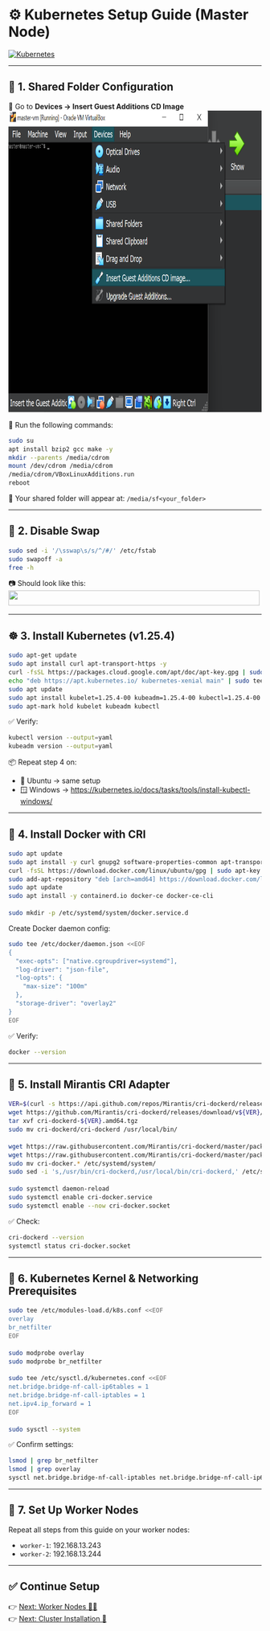 # ⚙️ Kubernetes Setup Guide (Master Node)

<a href="https://kubernetes.io/" target="_blank"><img src="https://profilinator.rishav.dev/skills-assets/kubernetes-icon.svg" alt="Kubernetes" height="60" /></a>

---

## 📁 1. Shared Folder Configuration

🔹 Go to **Devices → Insert Guest Additions CD Image**  
<img src="images/Screenshot_11.png" width="800" height="600" />

🔹 Run the following commands:

```bash
sudo su
apt install bzip2 gcc make -y
mkdir --parents /media/cdrom
mount /dev/cdrom /media/cdrom
/media/cdrom/VBoxLinuxAdditions.run
reboot
```

📁 Your shared folder will appear at: `/media/sf<your_folder>`

---

## 🚫 2. Disable Swap

```bash
sudo sed -i '/\sswap\s/s/^/#/' /etc/fstab
sudo swapoff -a
free -h
```

📷 Should look like this:  
<img src="https://miro.medium.com/v2/resize:fit:720/format:webp/1*XFIwxWHc9SMMXMcWb65-GQ.png" width="500" height="30" />

---

## ☸️ 3. Install Kubernetes (v1.25.4)

```bash
sudo apt-get update
sudo apt install curl apt-transport-https -y
curl -fsSL https://packages.cloud.google.com/apt/doc/apt-key.gpg | sudo gpg --dearmor -o /etc/apt/trusted.gpg.d/k8s.gpg
echo "deb https://apt.kubernetes.io/ kubernetes-xenial main" | sudo tee /etc/apt/sources.list.d/kubernetes.list
sudo apt update
sudo apt install kubelet=1.25.4-00 kubeadm=1.25.4-00 kubectl=1.25.4-00 -y
sudo apt-mark hold kubelet kubeadm kubectl
```

✅ Verify:

```bash
kubectl version --output=yaml
kubeadm version --output=yaml
```

📦 Repeat step 4 on:
- 🐧 Ubuntu → same setup
- 🪟 Windows → https://kubernetes.io/docs/tasks/tools/install-kubectl-windows/

---

## 🐳 4. Install Docker with CRI

```bash
sudo apt update
sudo apt install -y curl gnupg2 software-properties-common apt-transport-https ca-certificates
curl -fsSL https://download.docker.com/linux/ubuntu/gpg | sudo apt-key add -
sudo add-apt-repository "deb [arch=amd64] https://download.docker.com/linux/ubuntu $(lsb_release -cs) stable"
sudo apt update
sudo apt install -y containerd.io docker-ce docker-ce-cli

sudo mkdir -p /etc/systemd/system/docker.service.d
```

Create Docker daemon config:

```bash
sudo tee /etc/docker/daemon.json <<EOF
{
  "exec-opts": ["native.cgroupdriver=systemd"],
  "log-driver": "json-file",
  "log-opts": {
    "max-size": "100m"
  },
  "storage-driver": "overlay2"
}
EOF
```

✅ Verify:

```bash
docker --version
```

---

## 🧩 5. Install Mirantis CRI Adapter

```bash
VER=$(curl -s https://api.github.com/repos/Mirantis/cri-dockerd/releases/latest | grep tag_name | cut -d '"' -f 4 | sed 's/v//g')
wget https://github.com/Mirantis/cri-dockerd/releases/download/v${VER}/cri-dockerd-${VER}.amd64.tgz
tar xvf cri-dockerd-${VER}.amd64.tgz
sudo mv cri-dockerd/cri-dockerd /usr/local/bin/

wget https://raw.githubusercontent.com/Mirantis/cri-dockerd/master/packaging/systemd/cri-docker.service
wget https://raw.githubusercontent.com/Mirantis/cri-dockerd/master/packaging/systemd/cri-docker.socket
sudo mv cri-docker.* /etc/systemd/system/
sudo sed -i 's,/usr/bin/cri-dockerd,/usr/local/bin/cri-dockerd,' /etc/systemd/system/cri-docker.service

sudo systemctl daemon-reload
sudo systemctl enable cri-docker.service
sudo systemctl enable --now cri-docker.socket
```

✅ Check:

```bash
cri-dockerd --version
systemctl status cri-docker.socket
```

---

## 🧷 6. Kubernetes Kernel & Networking Prerequisites

```bash
sudo tee /etc/modules-load.d/k8s.conf <<EOF
overlay
br_netfilter
EOF

sudo modprobe overlay
sudo modprobe br_netfilter

sudo tee /etc/sysctl.d/kubernetes.conf <<EOF
net.bridge.bridge-nf-call-ip6tables = 1
net.bridge.bridge-nf-call-iptables = 1
net.ipv4.ip_forward = 1
EOF

sudo sysctl --system
```

✅ Confirm settings:

```bash
lsmod | grep br_netfilter
lsmod | grep overlay
sysctl net.bridge.bridge-nf-call-iptables net.bridge.bridge-nf-call-ip6tables net.ipv4.ip_forward
```

---

## 👾 7. Set Up Worker Nodes

Repeat all steps from this guide on your worker nodes:

- `worker-1`: 192.168.13.243
- `worker-2`: 192.168.13.244

---

## ✅ Continue Setup

👉 [Next: Worker Nodes 👾👾](../1.%20Virtual%20Machines/README.md)  
👉 [Next: Cluster Installation 🧱](../4.%20Cluster%20Installation/README.md)

